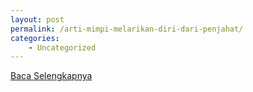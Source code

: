 ```yaml
---
layout: post
permalink: /arti-mimpi-melarikan-diri-dari-penjahat/
categories:
    - Uncategorized
---
```


[Baca Selengkapnya](/09)